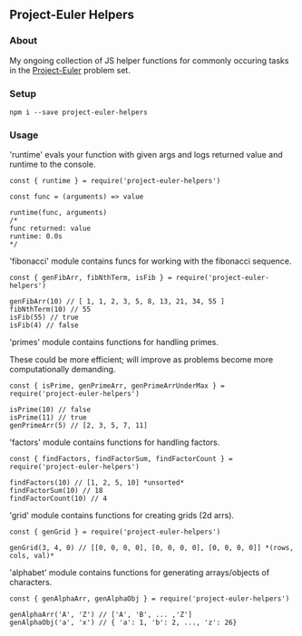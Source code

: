 ## Project-Euler Helpers

### About

My ongoing collection of JS helper functions for commonly occuring tasks in the [Project-Euler](https://projecteuler.net/) problem set. 

### Setup

```
npm i --save project-euler-helpers
```

### Usage

'runtime' evals your function with given args and logs returned value and runtime to the console.
```
const { runtime } = require('project-euler-helpers')

const func = (arguments) => value

runtime(func, arguments) 
/*
func returned: value
runtime: 0.0s
*/
```
'fibonacci' module contains funcs for working with the fibonacci sequence.
```
const { genFibArr, fibNthTerm, isFib } = require('project-euler-helpers')

genFibArr(10) // [ 1, 1, 2, 3, 5, 8, 13, 21, 34, 55 ]
fibNthTerm(10) // 55
isFib(55) // true
isFib(4) // false
```

'primes' module contains functions for handling primes.

These could be more efficient; will improve as problems become more computationally demanding.
```
const { isPrime, genPrimeArr, genPrimeArrUnderMax } = require('project-euler-helpers')

isPrime(10) // false
isPrime(11) // true
genPrimeArr(5) // [2, 3, 5, 7, 11]
```
'factors' module contains functions for handling factors.
```
const { findFactors, findFactorSum, findFactorCount } = require('project-euler-helpers')

findFactors(10) // [1, 2, 5, 10] *unsorted*
findFactorSum(10) // 18
findFactorCount(10) // 4
```
'grid' module contains functions for creating grids (2d arrs).
```
const { genGrid } = require('project-euler-helpers')

genGrid(3, 4, 0) // [[0, 0, 0, 0], [0, 0, 0, 0], [0, 0, 0, 0]] *(rows, cols, val)*
```

'alphabet' module contains functions for generating arrays/objects of characters.
```
const { genAlphaArr, genAlphaObj } = require('project-euler-helpers')

genAlphaArr('A', 'Z') // ['A', 'B', ... ,'Z']
genAlphaObj('a', 'x') // { 'a': 1, 'b': 2, ..., 'z': 26}
```
